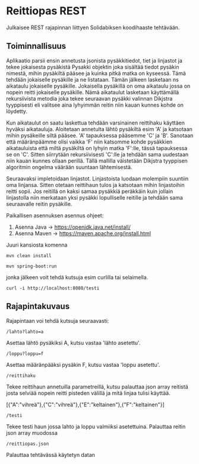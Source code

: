 # Reittiopas REST

Julkaisee REST rajapinnan liittyen Solidabiksen koodihaaste tehtävään.

## Toiminnallisuus

Aplikaatio parsii ensin annetusta jsonista pysäkkitiedot, tiet ja linjastot ja tekee jokaisesta pysäkistä Pysakki objektin joka sisältää tiedot pysäkin nimestä, mihin pysäkiltä pääsee ja kuinka pitkä matka on kyseessä. Tämä tehdään jokaiselle pysäkille ja ne listataan. Tämän jälkeen lasketaan ns aikataulu jokaiselle pysäkille. Jokaisella pysäkillä on oma aikataulu jossa on nopein reitti jokaiselle pysäkille. Nämä aikataulut lasketaan käyttämällä rekursiivista metodia joka tekee seuraavan pysäkki valinnan Dikjstra tyyppisesti eli valitsee aina lyhyimmän reitin niin kauan kunnes kohde on löydetty.

Kun aikataulut on saatu laskettua tehdään varsinainen reittihaku käyttäen hyväksi aikatauluja. Aloitetaan annetulta lähtö pysäkiltä esim 'A' ja katsotaan mihin pysäkeille siltä pääsee. 'A' tapauksessa pääsemme 'C' ja 'B'. Sanotaan että määränpäämme olisi vaikka 'F' niin katsomme kohde pysäkkien aikatauluista että miltä pysäkiltä on lyhyin matka 'F':lle, tässä tapauksessa se on 'C'. Sitten siirrytään rekursiivisesti 'C':lle ja tehdään sama uudestaan niin kauan kunnes ollaan perillä. Tällä mallilla väistetään Dikjstra tyyppisen algoritmin ongelma väärään suuntaan lähtemisestä.

Seuraavaksi impletoidaan linjastot. Linjastoista luodaan molempiin suuntiin oma linjansa. Sitten otetaan reittihaun tulos ja katsotaan mihin linjastoihin reitti sopii. Jos reitillä on kaksi samaa pysäkkiä peräkkäin kuin jollain linjastolla niin merkataan yksi pysäkki lopulliselle reitille ja tehdään sama seuraavalle reitin pysäkille.


Paikallisen asennuksen asennus ohjeet:

  1. Asenna Java -> https://openjdk.java.net/install/
  2. Asenna Maven -> https://maven.apache.org/install.html
  
Juuri kansiosta komenna 
    
    mvn clean install
    
    mvn spring-boot:run
    
jonka jälkeen voit tehdä kutsuja esim curlilla tai selaimella.

    curl -i http://localhost:8080/testi
    
    
## Rajapintakuvaus

Rajapintaan voi tehdä kutsuja seuraavasti:

    /lahto?lahto=a

Asettaa lähtö pysäkiksi A, kutsu vastaa 'lähto asetettu'.

    /loppu?loppu=f

Asettaa määränpääksi pysäkin F, kutsu vastaa 'loppu asetettu'.

    /reittihaku

Tekee reittihaun annetuilla parametreillä, kutsu palauttaa json array reitistä josta selviää nopein reitti pisteden välillä ja mitä linjaa tulisi käyttää. 
  
[{"A":"vihreä"},{"C":"vihreä"},{"E":"keltainen"},{"F":"keltainen"}]


    /testi

Tekee testi haun jossa lahto ja loppu valmiiksi asetettuina. Palauttaa reitin json array muodossa


    /reittiopas.json

Palauttaa tehtävässä käytetyn datan
